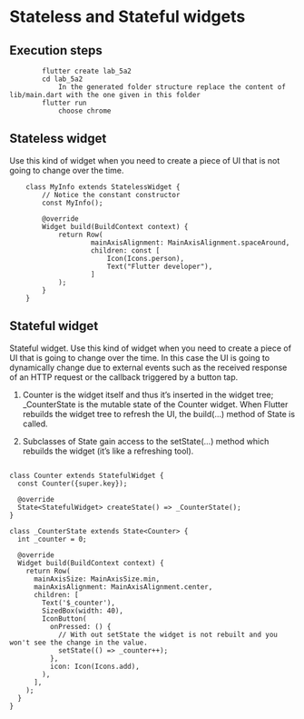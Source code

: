 # Stateless and Stateful widgets

## Execution steps
```
        flutter create lab_5a2
        cd lab_5a2
            In the generated folder structure replace the content of lib/main.dart with the one given in this folder 
        flutter run 
            choose chrome  
```

## Stateless widget 
Use this kind of widget when you need to create a piece of UI that is not going to change over the time.

```
    class MyInfo extends StatelessWidget {
        // Notice the constant constructor
        const MyInfo();
    
        @override
        Widget build(BuildContext context) {
            return Row(
                    mainAxisAlignment: MainAxisAlignment.spaceAround,
                    children: const [
                        Icon(Icons.person),
                        Text("Flutter developer"),
                    ]
            );
        }
    }
```

## Stateful widget

Stateful widget. Use this kind of widget when you need to create a piece of UI that is
going to change over the time. In this case the UI is going to dynamically change due to
external events such as the received response of an HTTP request or the callback triggered
by a button tap.

1. Counter is the widget itself and thus it’s inserted in the widget tree; _CounterState
is the mutable state of the Counter widget. When Flutter rebuilds the widget tree to
refresh the UI, the build(...) method of State<T> is called.

2. Subclasses of State<T> gain access to the setState(...) method which rebuilds the
widget (it’s like a refreshing tool).

```

class Counter extends StatefulWidget {
  const Counter({super.key});

  @override
  State<StatefulWidget> createState() => _CounterState();
}

class _CounterState extends State<Counter> {
  int _counter = 0;

  @override
  Widget build(BuildContext context) {
    return Row(
      mainAxisSize: MainAxisSize.min,
      mainAxisAlignment: MainAxisAlignment.center,
      children: [
        Text('$_counter'),
        SizedBox(width: 40),
        IconButton(
          onPressed: () {
            // With out setState the widget is not rebuilt and you won't see the change in the value.
            setState(() => _counter++);
          },
          icon: Icon(Icons.add),
        ),
      ],
    );
  }
}
```